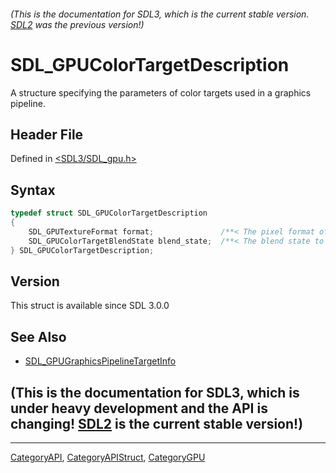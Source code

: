 ###### (This is the documentation for SDL3, which is the current stable version. [SDL2](https://wiki.libsdl.org/SDL2/) was the previous version!)
# SDL_GPUColorTargetDescription

A structure specifying the parameters of color targets used in a graphics pipeline.

## Header File

Defined in [<SDL3/SDL_gpu.h>](https://github.com/libsdl-org/SDL/blob/main/include/SDL3/SDL_gpu.h)

## Syntax

```c
typedef struct SDL_GPUColorTargetDescription
{
    SDL_GPUTextureFormat format;               /**< The pixel format of the texture to be used as a color target. */
    SDL_GPUColorTargetBlendState blend_state;  /**< The blend state to be used for the color target. */
} SDL_GPUColorTargetDescription;
```

## Version

This struct is available since SDL 3.0.0

## See Also

- [SDL_GPUGraphicsPipelineTargetInfo](SDL_GPUGraphicsPipelineTargetInfo)


## (This is the documentation for SDL3, which is under heavy development and the API is changing! [SDL2](https://wiki.libsdl.org/SDL2/) is the current stable version!)



----
[CategoryAPI](CategoryAPI), [CategoryAPIStruct](CategoryAPIStruct), [CategoryGPU](CategoryGPU)

